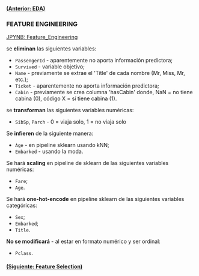 #### [(Anterior: EDA)](https://github.com/akimwong/1_OnPremise/tree/main/Journey/002/01_Classification/01_Titanic/)

### FEATURE ENGINEERING
[JPYNB: Feature_Engineering](https://github.com/akimwong/1_OnPremise/blob/main/Journey/002/01_Classification/01_Titanic/02_titanic_feature_engineeering.ipynb)

se <b>eliminan</b> las siguientes variables:

- `PassengerId` - aparentemente no aporta información predictora;
- `Survived` - variable objetivo;
- `Name` - previamente se extrae el 'Title' de cada nombre (Mr, Miss, Mr, etc.);
- `Ticket` - aparentemente no aporta información predictora;
- `Cabin` - previamente se crea columna 'hasCabin' donde, NaN = no tiene cabina (0), código X = sí tiene cabina (1).

se <b>transforman</b> las siguientes variables numéricas:

- `SibSp`, `Parch` - 0 = viaja solo, 1 = no viaja solo

Se <b>infieren</b> de la siguiente manera:

- `Age` - en pipeline sklearn usando kNN;
- `Embarked` - usando la moda.

Se hará <b>scaling</b> en pipeline de sklearn de las siguientes variables numéricas:
- `Fare`;
- `Age`.

Se hará <b>one-hot-encode</b> en pipeline sklearn de las siguientes variables categóricas:

- `Sex`;
- `Embarked`;
- `Title`.

<b>No se modificará</b> - al estar en formato numérico y ser ordinal:

- `Pclass`.

#### [(Siguiente: Feature Selection)](https://github.com/akimwong/1_OnPremise/tree/main/Journey/004/01_Classification/01_Titanic/)
